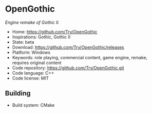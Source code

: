 # OpenGothic

_Engine remake of Gothic II._

- Home: https://github.com/Try/OpenGothic
- Inspirations: Gothic, Gothic II
- State: beta
- Download: https://github.com/Try/OpenGothic/releases
- Platform: Windows
- Keywords: role playing, commercial content, game engine, remake, requires original content
- Code repository: https://github.com/Try/OpenGothic.git
- Code language: C++
- Code license: MIT

## Building

- Build system: CMake
